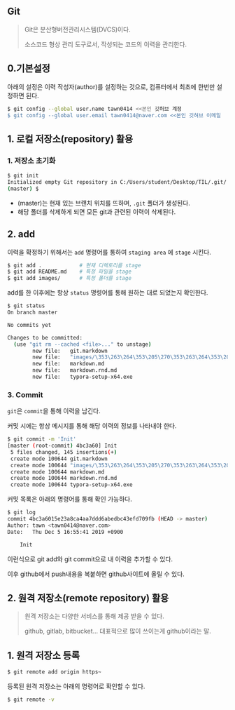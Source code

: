 ## Git

> Git은 분산형버전관리시스템(DVCS)이다.
>
> 소스코드 형상 관리 도구로서, 작성되는 코드의 이력을 관리한다.

## 0.기본설정

아래의 설정은 이력 작성자(author)를 설정하는 것으로, 컴퓨터에서 최초에 한번만 설정하면 된다.

```bash
$ git config --global user.name tawn0414 <<본인 깃허브 계정
$ git config --global user.email tawn0414@naver.com <<본인 깃허브 이메일
```

## 1. 로컬 저장소(repository) 활용

### 1. 저장소 초기화

```bash
$ git init
Initialized empty Git repository in C:/Users/student/Desktop/TIL/.git/
(master) $
```

* (master)는 현재 있는 브랜치 위치를 뜨하며, `.git` 폴더가 생성된다. 
* 해당 폴더를 삭제하게 되면 모든 git과 관련된 이력이 삭제된다.

## 2.  add

이력을 확정하기 위해서는 `add` 명령어를 통하여 `staging area` 에 `stage` 시킨다.

```bash
$ git add .            # 현재 디렉토리를 stage
$ git add README.md	   # 특정 파일을 stage
$ git add images/      # 특정 폴더를 stage
```

add를 한 이후에는 항상 `status` 명령어를 통해 원하는 대로 되었는지 확인한다.

```bash
$ git status
On branch master

No commits yet

Changes to be committed:
  (use "git rm --cached <file>..." to unstage)
        new file:   git.markdown
        new file:   "images/\353\263\264\353\205\270\353\263\264\353\205\270.jpg"
        new file:   markdown.md
        new file:   markdown.rnd.md
        new file:   typora-setup-x64.exe

```

### 3. Commit

`git`은 `commit`을 통해 이력을 남긴다.

커밋 시에는 항상 메시지를 통해 해당 이력의 정보를 나타내야 한다.

```bash
$ git commit -m 'Init'
[master (root-commit) 4bc3a60] Init
 5 files changed, 145 insertions(+)
 create mode 100644 git.markdown
 create mode 100644 "images/\353\263\264\353\205\270\353\263\264\353\205\270.jpg"
 create mode 100644 markdown.md
 create mode 100644 markdown.rnd.md
 create mode 100644 typora-setup-x64.exe

```



커밋 목록은 아래의 명령어를 통해 확인 가능하다.

```bash
$ git log
commit 4bc3a6015e23a8ca4aa7ddd6abedbc43efd709fb (HEAD -> master)
Author: tawn <tawn0414@naver.com>
Date:   Thu Dec 5 16:55:41 2019 +0900

    Init

```

이런식으로 git add와 git commit으로 내 이력을 추가할 수 있다.

이후 github에서 push내용을 복붙하면 github사이트에 올릴 수 있다.



## 2. 원격 저장소(remote repository) 활용

> 원격 저장소는 다양한 서비스를 통해 제공 받을 수 있다.
>
> github, gitlab, bitbucket... 대표적으로 많이 쓰이는게 github이라는 말.

## 1. 원격 저장소 등록

```bash
$ git remote add origin https~
```

등록된 원격 저장소는 아래의 명령어로 확인할 수 있다.

```bash
$ git remote -v
```

